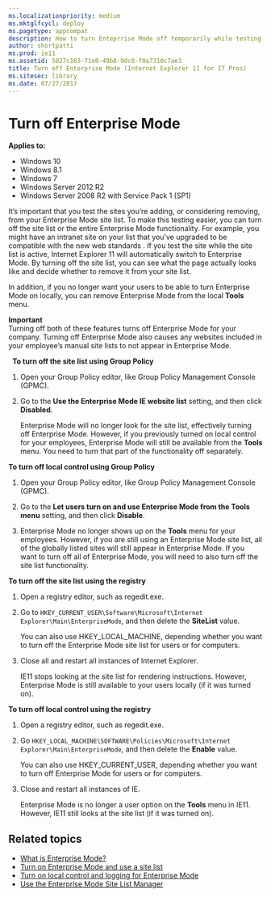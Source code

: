 ```yaml
---
ms.localizationpriority: medium
ms.mktglfcycl: deploy
ms.pagetype: appcompat
description: How to turn Enteprrise Mode off temporarily while testing websites and how to turn it off completely if you no longer want to to use it.
author: shortpatti
ms.prod: ie11
ms.assetid: 5027c163-71e0-49b8-9dc0-f0a7310c7ae3
title: Turn off Enterprise Mode (Internet Explorer 11 for IT Pros)
ms.sitesec: library
ms.date: 07/27/2017
---
```



# Turn off Enterprise Mode

**Applies to:**

-   Windows 10
-   Windows 8.1
-   Windows 7
-   Windows Server 2012 R2
-   Windows Server 2008 R2 with Service Pack 1 (SP1)

It’s important that you test the sites you’re adding, or considering removing, from your Enterprise Mode site list. To make this testing easier, you can turn off the site list or the entire Enterprise Mode functionality. For example, you might have an intranet site on your list that you’ve upgraded to be compatible with the new web standards . If you test the site while the site list is active, Internet Explorer 11 will automatically switch to Enterprise Mode. By turning off the site list, you can see what the page actually looks like and decide whether to remove it from your site list.

In addition, if you no longer want your users to be able to turn Enterprise Mode on locally, you can remove Enterprise Mode from the local **Tools** menu.

**Important**<br>
Turning off both of these features turns off Enterprise Mode for your company. Turning off Enterprise Mode also causes any websites included in your employee’s manual site lists to not appear in Enterprise Mode.

  **To turn off the site list using Group Policy**

1.  Open your Group Policy editor, like Group Policy Management Console (GPMC).

2.  Go to the **Use the Enterprise Mode IE website list** setting, and then click **Disabled**.<p>
Enterprise Mode will no longer look for the site list, effectively turning off Enterprise Mode. However, if you previously turned on local control for your employees, Enterprise Mode will still be available from the **Tools** menu. You need to turn that part of the functionality off separately.

 **To turn off local control using Group Policy**

1.  Open your Group Policy editor, like Group Policy Management Console (GPMC).

2.  Go to the **Let users turn on and use Enterprise Mode from the Tools menu** setting, and then click **Disable**.

3.  Enterprise Mode no longer shows up on the **Tools** menu for your employees. However, if you are still using an Enterprise Mode site list, all of the globally listed sites will still appear in Enterprise Mode. If you want to turn off all of Enterprise Mode, you will need to also turn off the site list functionality.

 **To turn off the site list using the registry**

1.  Open a registry editor, such as regedit.exe.

2.  Go to `HKEY_CURRENT_USER\Software\Microsoft\Internet Explorer\Main\EnterpriseMode`, and then delete the **SiteList** value.<p>
You can also use HKEY_LOCAL_MACHINE, depending whether you want to turn off the Enterprise Mode site list for users or for computers.

3.  Close all and restart all instances of Internet Explorer.<p>
IE11 stops looking at the site list for rendering instructions. However, Enterprise Mode is still available to your users locally (if it was turned on).

 **To turn off local control using the registry**

1.  Open a registry editor, such as regedit.exe.

2.  Go `HKEY_LOCAL_MACHINE\SOFTWARE\Policies\Microsoft\Internet Explorer\Main\EnterpriseMode`, and then delete the **Enable** value.<p>
You can also use HKEY_CURRENT_USER, depending whether you want to turn off Enterprise Mode for users or for computers.

3.  Close and restart all instances of IE.<p>
Enterprise Mode is no longer a user option on the **Tools** menu in IE11. However, IE11 still looks at the site list (if it was turned on).

## Related topics
- [What is Enterprise Mode?](what-is-enterprise-mode.md)
- [Turn on Enterprise Mode and use a site list](turn-on-enterprise-mode-and-use-a-site-list.md)
- [Turn on local control and logging for Enterprise Mode](turn-on-local-control-and-logging-for-enterprise-mode.md)
- [Use the Enterprise Mode Site List Manager](use-the-enterprise-mode-site-list-manager.md)
 

 



